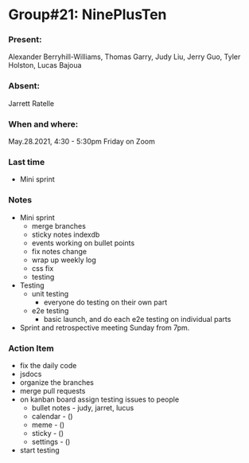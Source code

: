 # Group#21: NinePlusTen

### Present:

Alexander Berryhill-Williams, Thomas Garry, Judy Liu, Jerry Guo, Tyler Holston, Lucas Bajoua

### Absent:

Jarrett Ratelle

### When and where:

May.28.2021, 4:30 - 5:30pm Friday on Zoom

### Last time

- Mini sprint

### Notes

- Mini sprint
    - merge branches
    - sticky notes indexdb
    - events working on bullet points
    - fix notes change
    - wrap up weekly log
    - css fix
    - testing
- Testing
    - unit testing
        - everyone do testing on their own part
    - e2e testing
        - basic launch, and do each e2e testing on individual parts
- Sprint and retrospective meeting Sunday from 7pm.

### Action Item

- fix the daily code
- jsdocs
- organize the branches
- merge pull requests
- on kanban board assign testing issues to people
    - bullet notes - judy, jarret, lucus
    - calendar - ()
    - meme - ()
    - sticky - ()
    - settings - ()
- start testing


